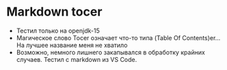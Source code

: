 # Markdown tocer

- Тестил только на openjdk-15
- Магическое слово Tocer означает что-то типа (Table Of Contents)er... На лучшее название меня не хватило
- Возможно, немного лишнего закапывался в обработку крайних случаев. Тестил с markdown из VS Code.
